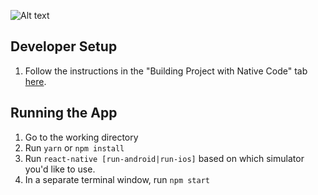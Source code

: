 ![Alt text](https://jumpshare.com/v/QsBVIJkODB5d2tHDLDx2?row=true "Optional title")

## Developer Setup

1. Follow the instructions in the "Building Project with Native Code" tab [here](https://facebook.github.io/react-native/docs/getting-started.html).

## Running the App
1. Go to the working directory
2. Run `yarn` or `npm install`
3. Run `react-native [run-android|run-ios]` based on which simulator you'd like to use.
4. In a separate terminal window, run `npm start`
